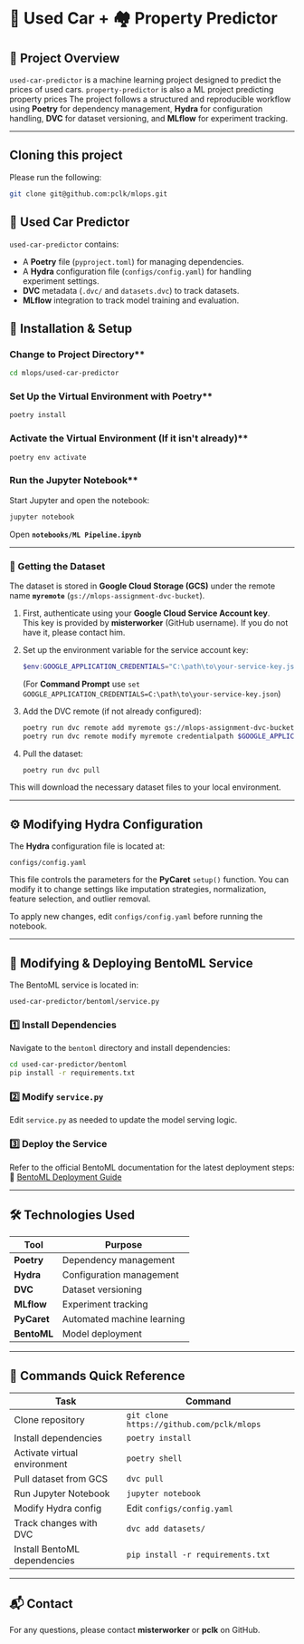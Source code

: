 # 🚗 Used Car + 🏘️ Property Predictor

## 📌 Project Overview
`used-car-predictor` is a machine learning project designed to predict the prices of used cars. `property-predictor` is also a ML project predicting property prices The project follows a structured and reproducible workflow using **Poetry** for dependency management, **Hydra** for configuration handling, **DVC** for dataset versioning, and **MLflow** for experiment tracking.

---

## Cloning this project
Please run the following:
```sh
git clone git@github.com:pclk/mlops.git
```

## 📌 Used Car Predictor

`used-car-predictor` contains:

- A **Poetry** file (`pyproject.toml`) for managing dependencies.
- A **Hydra** configuration file (`configs/config.yaml`) for handling experiment settings.
- **DVC** metadata (`.dvc/` and `datasets.dvc`) to track datasets.
- **MLflow** integration to track model training and evaluation.

## 🚀 Installation & Setup

### Change to Project Directory**
```bash
cd mlops/used-car-predictor
```

### Set Up the Virtual Environment with Poetry**
```bash
poetry install
```

### Activate the Virtual Environment (If it isn't already)**
```bash
poetry env activate
```

### Run the Jupyter Notebook**
Start Jupyter and open the notebook:

```bash
jupyter notebook
```

Open **`notebooks/ML Pipeline.ipynb`**

---

### **🔹 Getting the Dataset**
The dataset is stored in **Google Cloud Storage (GCS)** under the remote name **`myremote`** (`gs://mlops-assignment-dvc-bucket`).  

1. First, authenticate using your **Google Cloud Service Account key**.  
   This key is provided by **misterworker** (GitHub username). If you do not have it, please contact him.

2. Set up the environment variable for the service account key:  
   ```powershell
   $env:GOOGLE_APPLICATION_CREDENTIALS="C:\path\to\your-service-key.json"
   ```
   (For **Command Prompt** use `set GOOGLE_APPLICATION_CREDENTIALS=C:\path\to\your-service-key.json`)

3. Add the DVC remote (if not already configured):  
   ```bash
   poetry run dvc remote add myremote gs://mlops-assignment-dvc-bucket
   poetry run dvc remote modify myremote credentialpath $GOOGLE_APPLICATION_CREDENTIALS
   ```

4. Pull the dataset:  
   ```bash
   poetry run dvc pull
   ```

This will download the necessary dataset files to your local environment.

---

## ⚙️ Modifying Hydra Configuration
The **Hydra** configuration file is located at:
```
configs/config.yaml
```
This file controls the parameters for the **PyCaret** `setup()` function. You can modify it to change settings like imputation strategies, normalization, feature selection, and outlier removal.

To apply new changes, edit `configs/config.yaml` before running the notebook.

---

## 🚀 Modifying & Deploying BentoML Service

The BentoML service is located in:
```
used-car-predictor/bentoml/service.py
```

### **1️⃣ Install Dependencies**
Navigate to the `bentoml` directory and install dependencies:

```bash
cd used-car-predictor/bentoml
pip install -r requirements.txt
```

### **2️⃣ Modify `service.py`**
Edit `service.py` as needed to update the model serving logic.

### **3️⃣ Deploy the Service**
Refer to the official BentoML documentation for the latest deployment steps:
🔗 [BentoML Deployment Guide](https://docs.bentoml.com/en/latest/scale-with-bentocloud/deployment/create-deployments.html)

---

## 🛠 Technologies Used

| Tool | Purpose |
|------|---------|
| **Poetry** | Dependency management |
| **Hydra** | Configuration management |
| **DVC** | Dataset versioning |
| **MLflow** | Experiment tracking |
| **PyCaret** | Automated machine learning |
| **BentoML** | Model deployment |

---

## 📌 Commands Quick Reference

| Task | Command |
|------|---------|
| Clone repository | `git clone https://github.com/pclk/mlops` |
| Install dependencies | `poetry install` |
| Activate virtual environment | `poetry shell` |
| Pull dataset from GCS | `dvc pull` |
| Run Jupyter Notebook | `jupyter notebook` |
| Modify Hydra config | Edit `configs/config.yaml` |
| Track changes with DVC | `dvc add datasets/` |
| Install BentoML dependencies | `pip install -r requirements.txt` |

---

## 📬 Contact

For any questions, please contact **misterworker** or **pclk** on GitHub.
